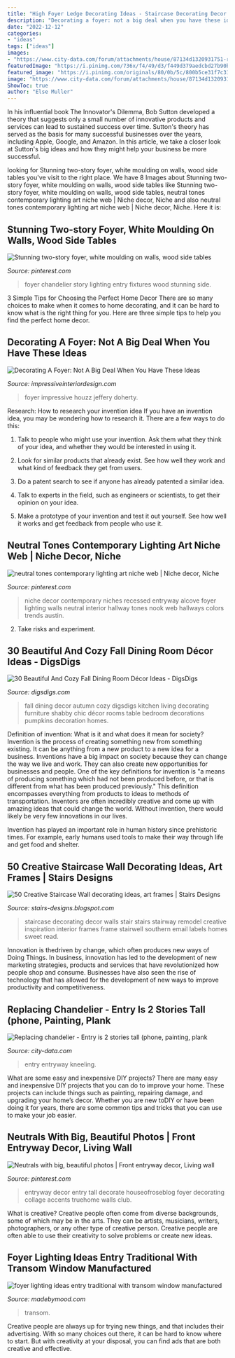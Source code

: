 ```yaml
---
title: "High Foyer Ledge Decorating Ideas - Staircase Decorating Decor Walls Stair Stairs Stairway Remodel Creative Inspiration Interior Frames Frame Stairwell Southern Email Labels Homes Sweet Read"
description: "Decorating a foyer: not a big deal when you have these ideas"
date: "2022-12-12"
categories:
- "ideas"
tags: ["ideas"]
images:
- "https://www.city-data.com/forum/attachments/house/87134d1320931751-replacing-chandelier-entry-2-stories-tall-dsc01824.jpg"
featuredImage: "https://i.pinimg.com/736x/f4/49/d3/f449d379aedcbd27b90b6ceae1676794.jpg"
featured_image: "https://i.pinimg.com/originals/80/0b/5c/800b5ce31f7c31da2af82e777656d043.jpg"
image: "https://www.city-data.com/forum/attachments/house/87134d1320931751-replacing-chandelier-entry-2-stories-tall-dsc01824.jpg"
ShowToc: true
author: "Else Muller"
---
```



In his influential book The Innovator's Dilemma, Bob Sutton developed a theory that suggests only a small number of innovative products and services can lead to sustained success over time. Sutton's theory has served as the basis for many successful businesses over the years, including Apple, Google, and Amazon. In this article, we take a closer look at Sutton's big ideas and how they might help your business be more successful.

	

		
looking for Stunning two-story foyer, white moulding on walls, wood side tables you've visit to the right place. We have 8 Images about Stunning two-story foyer, white moulding on walls, wood side tables like Stunning two-story foyer, white moulding on walls, wood side tables, neutral tones contemporary lighting art niche web | Niche decor, Niche and also neutral tones contemporary lighting art niche web | Niche decor, Niche. Here it is:
		
    
## Stunning Two-story Foyer, White Moulding On Walls, Wood Side Tables

<img loading=lazy src="https://i.pinimg.com/736x/f4/49/d3/f449d379aedcbd27b90b6ceae1676794.jpg" onerror="this.onerror=null;this.src='https://tse1.mm.bing.net/th?id=OIP.kVb9-N7r96BDKs0qSkhgdAHaLH&amp;pid=15.1';" alt="Stunning two-story foyer, white moulding on walls, wood side tables">

_Source: pinterest.com_

>foyer chandelier story lighting entry fixtures wood stunning side. 

	

3 Simple Tips for Choosing the Perfect Home Decor
There are so many choices to make when it comes to home decorating, and it can be hard to know what is the right thing for you. Here are three simple tips to help you find the perfect home decor.

    
## Decorating A Foyer: Not A Big Deal When You Have These Ideas

<img loading=lazy src="https://www.impressiveinteriordesign.com/wp-content/uploads/2016/02/Impressive-Design-Ideas-For-Foyers7.jpg" onerror="this.onerror=null;this.src='https://tse1.mm.bing.net/th?id=OIP.DLAKXeaI_5Y7y86u1ZBPUQHaKv&amp;pid=15.1';" alt="Decorating A Foyer: Not A Big Deal When You Have These Ideas">

_Source: impressiveinteriordesign.com_

>foyer impressive houzz jeffery doherty. 

	

Research: How to research your invention idea
If you have an invention idea, you may be wondering how to research it. There are a few ways to do this:
1. Talk to people who might use your invention. Ask them what they think of your idea, and whether they would be interested in using it.

2. Look for similar products that already exist. See how well they work and what kind of feedback they get from users.

3. Do a patent search to see if anyone has already patented a similar idea.

4. Talk to experts in the field, such as engineers or scientists, to get their opinion on your idea.

5. Make a prototype of your invention and test it out yourself. See how well it works and get feedback from people who use it.

    
## Neutral Tones Contemporary Lighting Art Niche Web | Niche Decor, Niche

<img loading=lazy src="https://i.pinimg.com/originals/80/0b/5c/800b5ce31f7c31da2af82e777656d043.jpg" onerror="this.onerror=null;this.src='https://tse2.mm.bing.net/th?id=OIP.zWO7Ip4wnJR3cqVg0vJtYwAAAA&amp;pid=15.1';" alt="neutral tones contemporary lighting art niche web | Niche decor, Niche">

_Source: pinterest.com_

>niche decor contemporary niches recessed entryway alcove foyer lighting walls neutral interior hallway tones nook web hallways colors trends austin. 

	

2. Take risks and experiment.

    
## 30 Beautiful And Cozy Fall Dining Room Décor Ideas - DigsDigs

<img loading=lazy src="http://www.digsdigs.com/photos/beautiful-and-cozy-fall-dining-room-decor-ideas-30.jpg" onerror="this.onerror=null;this.src='https://tse1.mm.bing.net/th?id=OIP.JApE4uVJ0McOUM40VaH4SgHaLG&amp;pid=15.1';" alt="30 Beautiful And Cozy Fall Dining Room Décor Ideas - DigsDigs">

_Source: digsdigs.com_

>fall dining decor autumn cozy digsdigs kitchen living decorating furniture shabby chic décor rooms table bedroom decorations pumpkins decoration homes. 

	

Definition of invention: What is it and what does it mean for society?
Invention is the process of creating something new from something existing. It can be anything from a new product to a new idea for a business. Inventions have a big impact on society because they can change the way we live and work. They can also create new opportunities for businesses and people.
One of the key definitions for invention is "a means of producing something which had not been produced before, or that is different from what has been produced previously." This definition encompasses everything from products to ideas to methods of transportation. Inventors are often incredibly creative and come up with amazing ideas that could change the world. Without invention, there would likely be very few innovations in our lives.

Invention has played an important role in human history since prehistoric times. For example, early humans used tools to make their way through life and get food and shelter.

    
## 50 Creative Staircase Wall Decorating Ideas, Art Frames | Stairs Designs

<img loading=lazy src="http://4.bp.blogspot.com/-Vm-UUHn_aEQ/UzwkhBqaiMI/AAAAAAAACyU/pnV0WdcHptI/s1600/staircase-wall-decorating-ideas-1+(70).jpg" onerror="this.onerror=null;this.src='https://tse2.mm.bing.net/th?id=OIP.wUoYjVfeW1Prre9WwQO9VgHaJ4&amp;pid=15.1';" alt="50 Creative Staircase Wall decorating ideas, art frames | Stairs Designs">

_Source: stairs-designs.blogspot.com_

>staircase decorating decor walls stair stairs stairway remodel creative inspiration interior frames frame stairwell southern email labels homes sweet read. 

	

Innovation is thedriven by change, which often produces new ways of Doing Things. In business, innovation has led to the development of new marketing strategies, products and services that have revolutionized how people shop and consume. Businesses have also seen the rise of technology that has allowed for the development of new ways to improve productivity and competitiveness.

    
## Replacing Chandelier - Entry Is 2 Stories Tall (phone, Painting, Plank

<img loading=lazy src="https://www.city-data.com/forum/attachments/house/87134d1320931751-replacing-chandelier-entry-2-stories-tall-dsc01824.jpg" onerror="this.onerror=null;this.src='https://tse1.mm.bing.net/th?id=OIP.GjgxNWEw7dfXrq0EcCY5owHaJ4&amp;pid=15.1';" alt="Replacing chandelier - Entry is 2 stories tall (phone, painting, plank">

_Source: city-data.com_

>entry entryway kneeling. 

	

What are some easy and inexpensive DIY projects?
There are many easy and inexpensive DIY projects that you can do to improve your home. These projects can include things such as painting, repairing damage, and upgrading your home’s decor. Whether you are new toDIY or have been doing it for years, there are some common tips and tricks that you can use to make your job easier.

    
## Neutrals With Big, Beautiful Photos | Front Entryway Decor, Living Wall

<img loading=lazy src="https://i.pinimg.com/originals/b4/1c/26/b41c26e931e99b3d8668acc727c68ac4.jpg" onerror="this.onerror=null;this.src='https://tse4.mm.bing.net/th?id=OIP.xl9Umtfu_hdRIkQSqMEz8wHaLH&amp;pid=15.1';" alt="Neutrals with big, beautiful photos | Front entryway decor, Living wall">

_Source: pinterest.com_

>entryway decor entry tall decorate houseofroseblog foyer decorating collage accents truehome walls club. 

	

What is creative?
Creative people often come from diverse backgrounds, some of which may be in the arts. They can be artists, musicians, writers, photographers, or any other type of creative person. Creative people are often able to use their creativity to solve problems or create new ideas.

    
## Foyer Lighting Ideas Entry Traditional With Transom Window Manufactured

<img loading=lazy src="https://madebymood.com/wp-content/uploads/2017/05/foyer-lighting-ideas-entry-traditional-with-transom-window-architectural-prints-and-posters.jpg" onerror="this.onerror=null;this.src='https://tse4.mm.bing.net/th?id=OIP.Emc23YQJhu8_E4btpQKksAHaLH&amp;pid=15.1';" alt="foyer lighting ideas entry traditional with transom window manufactured">

_Source: madebymood.com_

>transom. 

	

Creative people are always up for trying new things, and that includes their advertising. With so many choices out there, it can be hard to know where to start. But with creativity at your disposal, you can find ads that are both creative and effective.

